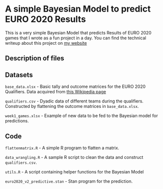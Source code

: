 # A simple Bayesian Model to predict EURO 2020 Results

This is a very simple Bayesian Model that predicts Results of EURO 2020 games that I wrote as a fun project in a day. You can find the technical writeup about this project on [my website](https://kylechanhy.netlify.app/post/euro2021)

## Description of files

## Datasets

`base_data.xlsx` - Basic tally and outcome matrices for the EURO 2020 Qualifiers. Data acquired from [this Wikipedia page](https://en.wikipedia.org/wiki/UEFA_Euro_2020_qualifying)

`qualifiers.csv` - Dyadic data of different teams during the qualifiers. Constructed by flattening the outcome matrices in `base_data.xlsx`.

`week1_games.xlsx` - Example of new data to be fed to the Bayesian model for predictions.

## Code

`flattenmatrix.R` - A simple R program to flatten a matrix.

`data_wrangling.R` - A sample R script to clean the data and construct `qualifiers.csv`.

`utils.R` - A script containing helper functions for the Bayesian Model

`euro2020_v2_predictive.stan` - Stan program for the prediction.
